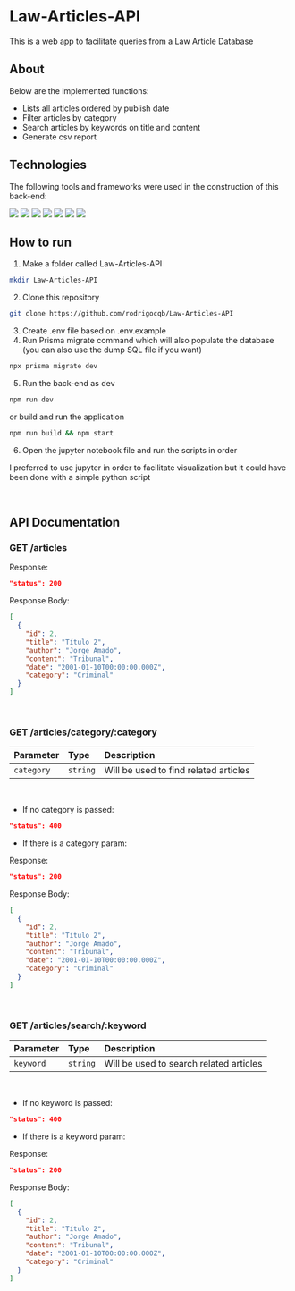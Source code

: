 # Law-Articles-API
This is a web app to facilitate queries from a Law Article Database

## About
Below are the implemented functions:
<p>

  - Lists all articles ordered by publish date
  - Filter articles by category
  - Search articles by keywords on title and content
  - Generate csv report
  
</p>

## Technologies
The following tools and frameworks were used in the construction of this back-end:
<p>
  <img src="https://img.shields.io/badge/node.js-6DA55F?style=for-the-badge&logo=node.js&logoColor=white" />
  <img src="https://img.shields.io/badge/typescript-%23007ACC.svg?style=for-the-badge&logo=typescript&logoColor=white" />
  <img src="https://img.shields.io/badge/express.js-%23404d59.svg?style=for-the-badge&logo=express&logoColor=%2361DAFB" />
  <img src="https://img.shields.io/badge/mysql-%2300f.svg?style=for-the-badge&logo=mysql&logoColor=white" />
  <img src="https://img.shields.io/badge/-jest-%23C21325?style=for-the-badge&logo=jest&logoColor=white" />
  <img src="https://img.shields.io/badge/python-3670A0?style=for-the-badge&logo=python&logoColor=ffdd54" />
  <img src="https://img.shields.io/badge/jupyter-%23FA0F00.svg?style=for-the-badge&logo=jupyter&logoColor=white" />
</p>

## How to run
1. Make a folder called Law-Articles-API
```bash
mkdir Law-Articles-API
```
2. Clone this repository
```bash
git clone https://github.com/rodrigocqb/Law-Articles-API
```
3. Create .env file based on .env.example
4. Run Prisma migrate command which will also populate the database (you can also use the dump SQL file if you want)
```bash
npx prisma migrate dev
```
5. Run the back-end as dev
```bash
npm run dev
```
or build and run the application
```bash
npm run build && npm start
```
6. Open the jupyter notebook file and run the scripts in order

I preferred to use jupyter in order to facilitate visualization but it could have been done with a simple python script

<br>

## API Documentation

### GET **/articles**
Response:
```json
"status": 200
```
Response Body:
```json
[
  {
    "id": 2,
    "title": "Título 2",
    "author": "Jorge Amado",
    "content": "Tribunal",
    "date": "2001-01-10T00:00:00.000Z",
    "category": "Criminal"
  }
]
```
<br>

### GET **/articles/category/:category**
| Parameter  | Type     | Description                        |
| :---------- | :--------- | :---------------------------------- |
| `category` | `string` | Will be used to find related articles|

<br>

- If no category is passed:
```json
"status": 400
```
- If there is a category param:

Response:
```json
"status": 200
```
Response Body:
```json
[
  {
    "id": 2,
    "title": "Título 2",
    "author": "Jorge Amado",
    "content": "Tribunal",
    "date": "2001-01-10T00:00:00.000Z",
    "category": "Criminal"
  }
]
```
<br>

### GET **/articles/search/:keyword**
| Parameter  | Type     | Description                        |
| :---------- | :--------- | :---------------------------------- |
| `keyword` | `string` | Will be used to search related articles|

<br>

- If no keyword is passed:
```json
"status": 400
```
- If there is a keyword param:

Response:
```json
"status": 200
```
Response Body:
```json
[
  {
    "id": 2,
    "title": "Título 2",
    "author": "Jorge Amado",
    "content": "Tribunal",
    "date": "2001-01-10T00:00:00.000Z",
    "category": "Criminal"
  }
]
```
